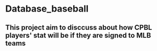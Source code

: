 # Database_baseball
## This project aim to disccuss about how CPBL players' stat will be if they are signed to MLB teams
